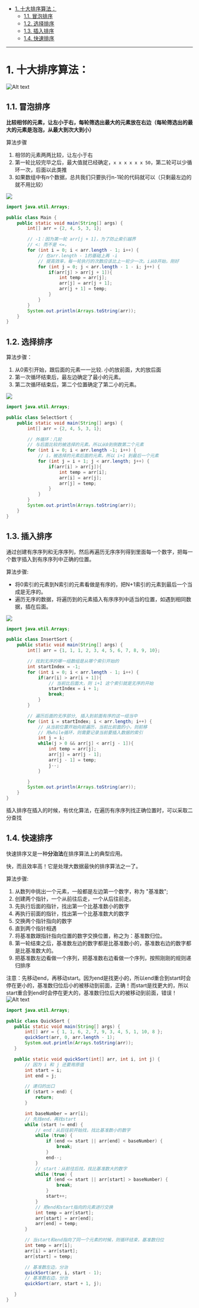 - [1. 十大排序算法：](#1-十大排序算法)
  - [1.1. 冒泡排序](#11-冒泡排序)
  - [1.2. 选择排序](#12-选择排序)
  - [1.3. 插入排序](#13-插入排序)
  - [1.4. 快速排序](#14-快速排序)


---
# 1. 十大排序算法：
![Alt text](../../images/image-11.png)
## 1.1. 冒泡排序

**比较相邻的元素，让左小于右，每轮筛选出最大的元素放在右边（每轮筛选出的最大的元素是泡泡，从最大到次大到小）**

算法步骤

1. 相邻的元素两两比较，让左小于右
2. 第一轮比较完毕之后，最大值就已经确定，`x x x x x x 50`，第二轮可以少循环一次，后面以此类推
3. 如果数组中有n个数据，总共我们只要执行n-1轮的代码就可以（只剩最左边的就不用比较）

![](../../images/%E5%86%92%E6%B3%A1.gif)


```java
import java.util.Arrays;

public class Main {
    public static void main(String[] args) {
        int[] arr = {2, 4, 5, 3, 1};

        // -1：因为第一轮 arr[j + 1]，为了防止索引越界
        // <: 而不是 <=，
        for (int i = 0; i < arr.length - 1; i++) {
            // 在arr.length - 1的基础上再 -i
            // 提高效率，每一轮执行的次数应该比上一轮少一次。i从0开始，刚好
            for (int j = 0; j < arr.length - 1 - i; j++) {
                if(arr[j] > arr[j + 1]){
                    int temp = arr[j];
                    arr[j] = arr[j + 1];
                    arr[j + 1] = temp;
                }
            }
        }
        System.out.println(Arrays.toString(arr));
    }
}
```

## 1.2. 选择排序

算法步骤：
1. 从0索引开始，跟后面的元素一一比较. 小的放前面，大的放后面
2. 第一次循环结束后，最左边确定了最小的元素。
3. 第二次循环结束后，第二个位置确定了第二小的元素。

![](../../images/%E9%80%89%E6%8B%A9%E6%8E%92%E5%BA%8F.gif)

 

```java
import java.util.Arrays;

public class SelectSort {
    public static void main(String[] args) {
        int[] arr = {2, 4, 5, 3, 1};

        // 外循环：几轮
        // 与后面比较的被选择的元素。所以从0到倒数第二个元素
        for (int i = 0; i < arr.length -1; i++) {
            // i，被选择的元素后面的元素。所以 i+1 到最后一个元素
            for (int j = i + 1; j < arr.length; j++) {
                if(arr[i] > arr[j]){
                    int temp = arr[i];
                    arr[i] = arr[j];
                    arr[j] = temp;
                }
            }
        }
        System.out.println(Arrays.toString(arr));
    }
}
```



## 1.3. 插入排序

通过创建有序序列和无序序列，然后再遍历无序序列得到里面每一个数字，把每一个数字插入到有序序列中正确的位置。


算法步骤:
- 将0索引的元素到N索引的元素看做是有序的，把N+1索引的元素到最后一个当成是无序的。
- 遍历无序的数据，将遍历到的元素插入有序序列中适当的位置，如遇到相同数据，插在后面。


![](../../images/%E6%8F%92%E5%85%A5%E6%8E%92%E5%BA%8F.gif)

```java
import java.util.Arrays;

public class InsertSort {
    public static void main(String[] args) {
        int[] arr = {1, 1, 1, 2, 3, 4, 5, 6, 7, 8, 9, 10};

        // 找到无序的哪一组数组是从哪个索引开始的
        int startIndex = -1;
        for (int i = 0; i < arr.length - 1; i++) {
            if(arr[i] > arr[i + 1]){
                // 当前比后面大，则 i+1 这个索引就是无序的开始
                startIndex = i + 1;
                break;
            }
        }

        // 遍历后面的无序部分, 插入到前面有序的这一组当中
        for (int i = startIndex; i < arr.length; i++) {
            // 从当前位置开始向前遍历，当前比前面的小，则前移
            // 用while循环，则需要记录当前要插入数据的索引
            int j = i;
            while(j > 0 && arr[j] < arr[j - 1]){
                int temp = arr[j];
                arr[j] = arr[j - 1];
                arr[j - 1] = temp;
                j--;
            }

        }
        System.out.println(Arrays.toString(arr));
    }
}
```

插入排序在插入的时候，有优化算法，在遍历有序序列找正确位置时，可以采取二分查找

## 1.4. 快速排序 

快速排序又是一种**分治法**在排序算法上的典型应用。

快，而且效率高！它是处理大数据最快的排序算法之一了。

算法步骤:
1. 从数列中挑出一个元素，一般都是左边第一个数字，称为 "基准数";
2. 创建两个指针，一个从前往后走，一个从后往前走。
3. 先执行后面的指针，找出第一个比基准数小的数字
4. 再执行前面的指针，找出第一个比基准数大的数字
5. 交换两个指针指向的数字
6. 直到两个指针相遇
7. 将基准数跟指针指向位置的数字交换位置，称之为：基准数归位。
8. 第一轮结束之后，基准数左边的数字都是比基准数小的，基准数右边的数字都是比基准数大的。
9. 把基准数左边看做一个序列，把基准数右边看做一个序列，按照刚刚的规则递归排序

注意：先移动end，再移动start。因为end是找更小的，所以end重合到start时会停在更小的，基准数归位后小的被移动到前面，正确！而start是找更大的，所以start重合到end时会停在更大的，基准数归位后大的被移动到前面，错误！
![Alt text](../../images/image-12.png)

 ```java
import java.util.Arrays;

public class QuickSort {
    public static void main(String[] args) {
        int[] arr = { 1, 1, 6, 2, 7, 9, 3, 4, 5, 1, 10, 8 };
        quickSort(arr, 0, arr.length - 1);
        System.out.println(Arrays.toString(arr));
    }

    public static void quickSort(int[] arr, int i, int j) {
        // 因为 i 和 j 还要用原值
        int start = i;
        int end = j;

        // 递归的出口
        if (start > end) {
            return;
        }

        int baseNumber = arr[i];
        // 先找end，再找start
        while (start != end) {
            // end：从后往前开始找，找比基准数小的数字
            while (true) {
                if (end <= start || arr[end] < baseNumber) {
                    break;
                }
                end--;
            }
            // start：从前往后找，找比基准数大的数字
            while (true) {
                if (end <= start || arr[start] > baseNumber) {
                    break;
                }
                start++;
            }
            // 把end和start指向的元素进行交换
            int temp = arr[start];
            arr[start] = arr[end];
            arr[end] = temp;
        }

        // 当start和end指向了同一个元素的时候，则循环结束，基准数归位
        int temp = arr[i];
        arr[i] = arr[start];
        arr[start] = temp;

        // 基准数左边，分治
        quickSort(arr, i, start - 1);
        // 基准数右边，分治
        quickSort(arr, start + 1, j);

    }
}
```